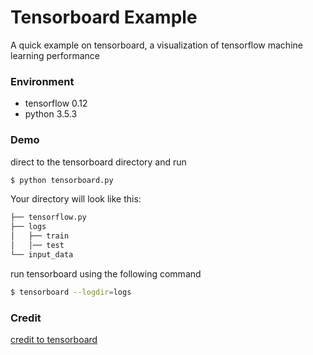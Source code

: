 # Tensorboard Example
A quick example on tensorboard, a visualization of tensorflow machine learning performance
### Environment
- tensorflow 0.12
- python 3.5.3
### Demo
direct to the tensorboard directory and run
```sh
$ python tensorboard.py
```
Your directory will look like this:
```bash
├── tensorflow.py
├── logs
│   ├── train
│   │── test
└── input_data
```
run tensorboard using the following command
```sh
$ tensorboard --logdir=logs
```
### Credit
[credit to tensorboard](https://github.com/tensorflow/tensorflow/tree/r1.1/tensorflow/tensorboard)
